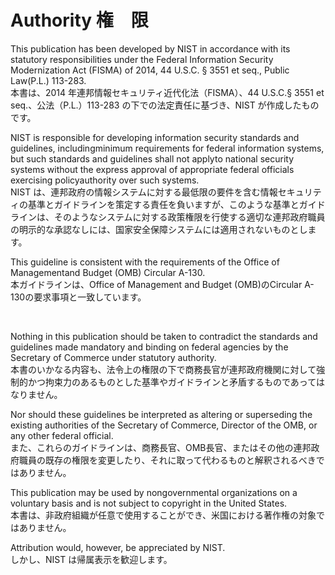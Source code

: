 # Authority 権　限

This publication has been developed by NIST in accordance with its statutory responsibilities under the Federal Information Security Modernization Act (FISMA) of 2014, 44 U.S.C. § 3551 et seq., Public Law(P.L.) 113-283.  
本書は、2014 年連邦情報セキュリティ近代化法（FISMA）、44 U.S.C.§ 3551 et seq.、公法（P.L.）113-283 の下での法定責任に基づき、NIST が作成したものです。 

NIST is responsible for developing information security standards and guidelines, includingminimum requirements for federal information systems, but such standards and guidelines shall not applyto national security systems without the express approval of appropriate federal officials exercising policyauthority over such systems.  
NIST は、連邦政府の情報システムに対する最低限の要件を含む情報セキュリティの基準とガイドラインを策定する責任を負いますが、このような基準とガイドラインは、そのようなシステムに対する政策権限を行使する適切な連邦政府職員の明示的な承認なしには、国家安全保障システムには適用されないものとします。 

This guideline is consistent with the requirements of the Office of Managementand Budget (OMB) Circular A-130.  
本ガイドラインは、Office of Management and Budget (OMB)のCircular A-130の要求事項と一致しています。  

<br>

Nothing in this publication should be taken to contradict the standards and guidelines made mandatory and binding on federal agencies by the Secretary of Commerce under statutory authority.  
本書のいかなる内容も、法令上の権限の下で商務長官が連邦政府機関に対して強制的かつ拘束力のあるものとした基準やガイドラインと矛盾するものであってはなりません。

Nor should these guidelines be interpreted as altering or superseding the existing authorities of the Secretary of Commerce, Director of the OMB, or any other federal official.  
また、これらのガイドラインは、商務長官、OMB長官、またはその他の連邦政府職員の既存の権限を変更したり、それに取って代わるものと解釈されるべきではありません。 

This publication may be used by nongovernmental organizations on a voluntary basis and is not subject to copyright in the United States.  
本書は、非政府組織が任意で使用することができ、米国における著作権の対象ではありません。 

Attribution would, however, be appreciated by NIST.  
しかし、NIST は帰属表示を歓迎します。